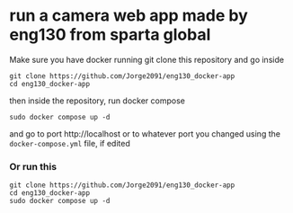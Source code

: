 # run a camera web app made by eng130 from sparta global
Make sure you have docker running 
git clone this repository
and go inside
```
git clone https://github.com/Jorge2091/eng130_docker-app
cd eng130_docker-app
```
then inside the repository, run docker compose
```
sudo docker compose up -d
```
and go to port http://localhost
or to whatever port you changed using the `docker-compose.yml` file, if edited

### Or run this 
```
git clone https://github.com/Jorge2091/eng130_docker-app
cd eng130_docker-app
sudo docker compose up -d
```